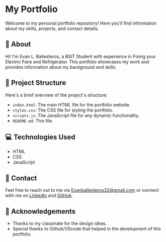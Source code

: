 # My Portfolio

Welcome to my personal portfolio repository! Here you'll find information about my skills, projects, and contact details.

## 📝 About

Hi! I'm Evan L. Ballesteros, a BSIT Student with experience in Fixing your Electric Fans and Refrigerator. This portfolio showcases my work and provides information about my background and skills.


## 📂 Project Structure

Here's a brief overview of the project's structure:

- `index.html`: The main HTML file for the portfolio website.
- `styles.css`: The CSS file for styling the portfolio.
- `scripts.js`: The JavaScript file for any dynamic functionality.
- `README.md`: This file.

## 💻 Technologies Used

- HTML
- CSS
- JavaScript

## 📧 Contact

Feel free to reach out to me via Evanballesteros32@gmail.com or connect with me on [LinkedIn](https://www.linkedin.com/in/evan-ballesteros-4b65aa2a1?utm_source=share&utm_campaign=share_via&utm_content=profile&utm_medium=android_app) and [GitHub](https://github.com/evansanity).

## 📢 Acknowledgements

- Thanks to my classmate for the design ideas.
- Special thanks to Github/VScode that helped in the development of this portfolio.
